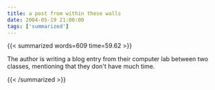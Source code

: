 ```yaml
---
title: a post from within these walls
date: 2004-05-19 21:00:00
tags: ['summarized']
---
```


{{< summarized words=609 time=59.62 >}}

The author is writing a blog entry from their computer lab between two classes, mentioning that they don't have much time.

{{< /summarized >}}